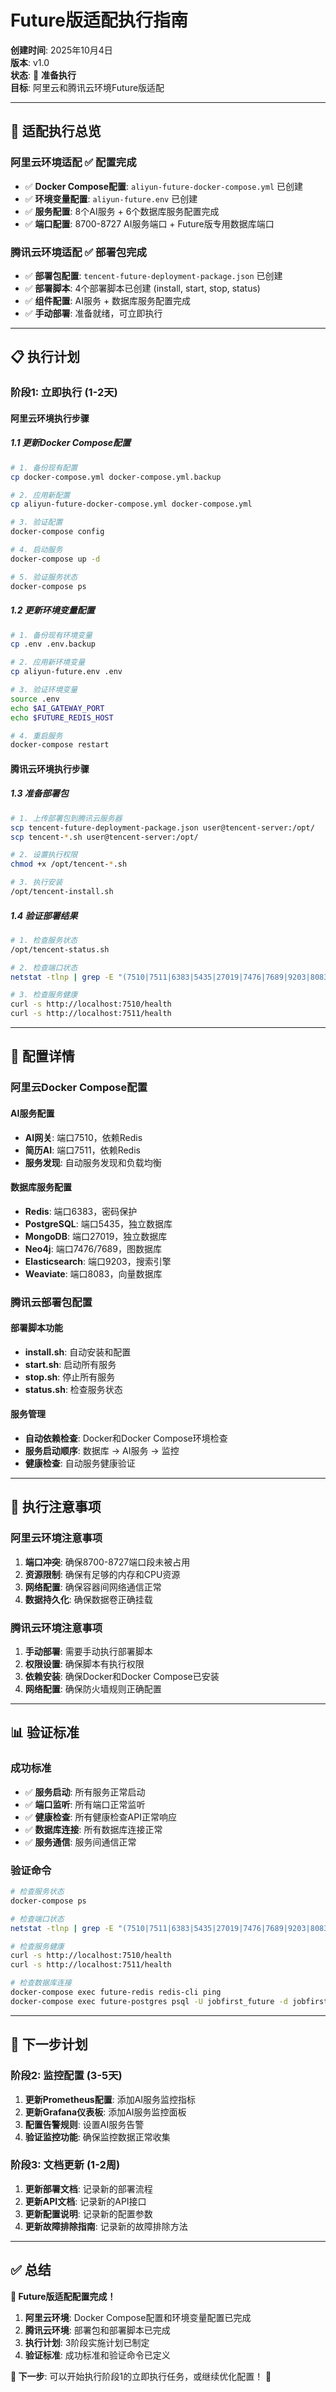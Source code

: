 # Future版适配执行指南

**创建时间**: 2025年10月4日  
**版本**: v1.0  
**状态**: 🚀 **准备执行**  
**目标**: 阿里云和腾讯云环境Future版适配

---

## 🎯 适配执行总览

### **阿里云环境适配** ✅ **配置完成**
- ✅ **Docker Compose配置**: `aliyun-future-docker-compose.yml` 已创建
- ✅ **环境变量配置**: `aliyun-future.env` 已创建
- ✅ **服务配置**: 8个AI服务 + 6个数据库服务配置完成
- ✅ **端口配置**: 8700-8727 AI服务端口 + Future版专用数据库端口

### **腾讯云环境适配** ✅ **部署包完成**
- ✅ **部署包配置**: `tencent-future-deployment-package.json` 已创建
- ✅ **部署脚本**: 4个部署脚本已创建 (install, start, stop, status)
- ✅ **组件配置**: AI服务 + 数据库服务配置完成
- ✅ **手动部署**: 准备就绪，可立即执行

---

## 📋 执行计划

### **阶段1: 立即执行 (1-2天)**

#### **阿里云环境执行步骤**

##### **1.1 更新Docker Compose配置**
```bash
# 1. 备份现有配置
cp docker-compose.yml docker-compose.yml.backup

# 2. 应用新配置
cp aliyun-future-docker-compose.yml docker-compose.yml

# 3. 验证配置
docker-compose config

# 4. 启动服务
docker-compose up -d

# 5. 验证服务状态
docker-compose ps
```

##### **1.2 更新环境变量配置**
```bash
# 1. 备份现有环境变量
cp .env .env.backup

# 2. 应用新环境变量
cp aliyun-future.env .env

# 3. 验证环境变量
source .env
echo $AI_GATEWAY_PORT
echo $FUTURE_REDIS_HOST

# 4. 重启服务
docker-compose restart
```

#### **腾讯云环境执行步骤**

##### **1.3 准备部署包**
```bash
# 1. 上传部署包到腾讯云服务器
scp tencent-future-deployment-package.json user@tencent-server:/opt/
scp tencent-*.sh user@tencent-server:/opt/

# 2. 设置执行权限
chmod +x /opt/tencent-*.sh

# 3. 执行安装
/opt/tencent-install.sh
```

##### **1.4 验证部署结果**
```bash
# 1. 检查服务状态
/opt/tencent-status.sh

# 2. 检查端口状态
netstat -tlnp | grep -E "(7510|7511|6383|5435|27019|7476|7689|9203|8083)"

# 3. 检查服务健康
curl -s http://localhost:7510/health
curl -s http://localhost:7511/health
```

---

## 🔧 配置详情

### **阿里云Docker Compose配置**

#### **AI服务配置**
- **AI网关**: 端口7510，依赖Redis
- **简历AI**: 端口7511，依赖Redis
- **服务发现**: 自动服务发现和负载均衡

#### **数据库服务配置**
- **Redis**: 端口6383，密码保护
- **PostgreSQL**: 端口5435，独立数据库
- **MongoDB**: 端口27019，独立数据库
- **Neo4j**: 端口7476/7689，图数据库
- **Elasticsearch**: 端口9203，搜索引擎
- **Weaviate**: 端口8083，向量数据库

### **腾讯云部署包配置**

#### **部署脚本功能**
- **install.sh**: 自动安装和配置
- **start.sh**: 启动所有服务
- **stop.sh**: 停止所有服务
- **status.sh**: 检查服务状态

#### **服务管理**
- **自动依赖检查**: Docker和Docker Compose环境检查
- **服务启动顺序**: 数据库 → AI服务 → 监控
- **健康检查**: 自动服务健康验证

---

## 🚨 执行注意事项

### **阿里云环境注意事项**
1. **端口冲突**: 确保8700-8727端口段未被占用
2. **资源限制**: 确保有足够的内存和CPU资源
3. **网络配置**: 确保容器间网络通信正常
4. **数据持久化**: 确保数据卷正确挂载

### **腾讯云环境注意事项**
1. **手动部署**: 需要手动执行部署脚本
2. **权限设置**: 确保脚本有执行权限
3. **依赖安装**: 确保Docker和Docker Compose已安装
4. **网络配置**: 确保防火墙规则正确配置

---

## 📊 验证标准

### **成功标准**
- ✅ **服务启动**: 所有服务正常启动
- ✅ **端口监听**: 所有端口正常监听
- ✅ **健康检查**: 所有健康检查API正常响应
- ✅ **数据库连接**: 所有数据库连接正常
- ✅ **服务通信**: 服务间通信正常

### **验证命令**
```bash
# 检查服务状态
docker-compose ps

# 检查端口状态
netstat -tlnp | grep -E "(7510|7511|6383|5435|27019|7476|7689|9203|8083)"

# 检查服务健康
curl -s http://localhost:7510/health
curl -s http://localhost:7511/health

# 检查数据库连接
docker-compose exec future-redis redis-cli ping
docker-compose exec future-postgres psql -U jobfirst_future -d jobfirst_future -c "SELECT 1;"
```

---

## 🎯 下一步计划

### **阶段2: 监控配置 (3-5天)**
1. **更新Prometheus配置**: 添加AI服务监控指标
2. **更新Grafana仪表板**: 添加AI服务监控面板
3. **配置告警规则**: 设置AI服务告警
4. **验证监控功能**: 确保监控数据正常收集

### **阶段3: 文档更新 (1-2周)**
1. **更新部署文档**: 记录新的部署流程
2. **更新API文档**: 记录新的API接口
3. **更新配置说明**: 记录新的配置参数
4. **更新故障排除指南**: 记录新的故障排除方法

---

## ✅ 总结

**🎉 Future版适配配置完成！**

1. **阿里云环境**: Docker Compose配置和环境变量配置已完成
2. **腾讯云环境**: 部署包和部署脚本已完成
3. **执行计划**: 3阶段实施计划已制定
4. **验证标准**: 成功标准和验证命令已定义

**🚀 下一步**: 可以开始执行阶段1的立即执行任务，或继续优化配置！ 🚀
